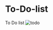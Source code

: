 # To-Do-list
To Do list
![todo](https://github.com/AvdeevMakc/To-Do-list/assets/100211195/abc0d4fb-f03c-49a5-b327-082f9165e669)
